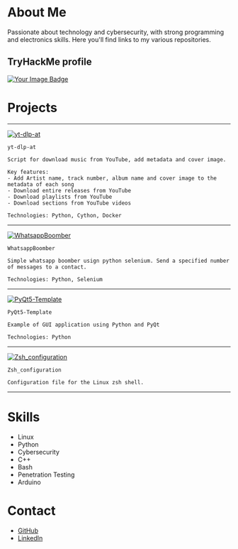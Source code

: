 # About Me

Passionate about technology and cybersecurity, with strong programming and electronics skills. Here you'll find links to my various repositories.

## TryHackMe profile

<a href="https://tryhackme.com/r/p/Gh0st.">
<img src="https://tryhackme-badges.s3.amazonaws.com/Gh0st..png" alt="Your Image Badge" />
</a>

# Projects
***
[![yt-dlp-at](https://github.com/C0deInBlack/yt-dlp-at)](https://github.com/C0deInBlack/yt-dlp-at)
```
yt-dlp-at

Script for download music from YouTube, add metadata and cover image.

Key features:
- Add Artist name, track number, album name and cover image to the metadata of each song
- Download entire releases from YouTube
- Download playlists from YouTube
- Download sections from YouTube videos

Technologies: Python, Cython, Docker 
```
***
[![WhatsappBoomber](https://github.com/C0deInBlack/WhatsappBoomber)](https://github.com/C0deInBlack/WhatsappBoomber)
```
WhatsappBoomber

Simple whatsapp boomber usign python selenium. Send a specified number of messages to a contact.

Technologies: Python, Selenium
```
***
[![PyQt5-Template](https://github.com/C0deInBlack/PyQt5-Template)](https://github.com/C0deInBlack/PyQt5-Template)
```
PyQt5-Template

Example of GUI application using Python and PyQt

Technologies: Python
```
***
[![Zsh_configuration](https://github.com/C0deInBlack/Zsh_configuration)](https://github.com/C0deInBlack/Zsh_configuration)
```
Zsh_configuration

Configuration file for the Linux zsh shell.
```
***
# Skills
* Linux
* Python
* Cybersecurity
* C++
* Bash
* Penetration Testing
* Arduino
  
# Contact

* [GitHub](https://github.com/C0deInBlack)
* [LinkedIn](https://www.linkedin.com/in/jes%C3%BAs-mu%C3%B1iz-b25909327/)
